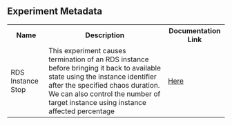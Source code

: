 ## Experiment Metadata

<table>
  <tr>
    <th> Name </th>
    <th> Description </th>
    <th> Documentation Link </th>
  </tr>
  <tr>
    <td> RDS Instance Stop </td>
    <td> This experiment causes termination of an RDS instance before bringing it back to available state using the instance identifier after the specified chaos duration. We can also control the number of target instance using instance affected percentage</td>
    <td>  <a href="https://litmuschaos.github.io/litmus/experiments/categories/aws/rds-instance-stop/"> Here </a> </td>
  </tr>
</table>
